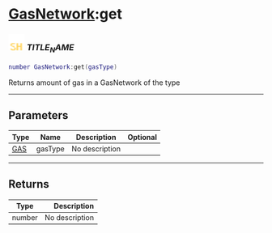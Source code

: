 # [GasNetwork](../gasnetwork/README.md):get

### <img src="../../.gitbook/assets/shared.png" width="32" height="32" /> $TITLE_NAME$

```lua
number GasNetwork:get(gasType)
```

Returns amount of gas in a GasNetwork of the type<br>

-----------------
## Parameters

| Type   | Name | Description | Optional |
| ------ | ---- | ----------- | -------: |
| [GAS](../gas/README.md) | gasType | No description |  |

-----------------
## Returns

| Type   | Description |
| ------ | ----------: |
| number | No description |
